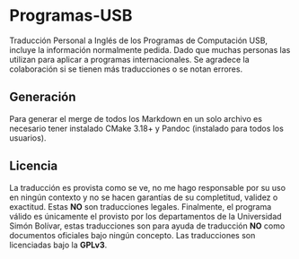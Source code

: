 # Programas-USB

Traducción Personal a Inglés de los Programas de Computación USB, incluye la información normalmente pedida. Dado que muchas personas las utilizan para aplicar a programas internacionales. Se agradece la colaboración si se tienen más traducciones o se notan errores.

## Generación

Para generar el merge de todos los Markdown en un solo archivo es necesario tener instalado CMake 3.18+ y Pandoc (instalado para todos los usuarios).

## Licencia

La traducción es provista como se ve, no me hago responsable por su uso en ningún contexto y no se hacen garantías de su completitud, validez o exactitud. Estas **NO** son traducciones legales. Finalmente, el programa válido es únicamente el provisto por los departamentos de la Universidad Simón Bolívar, estas traducciones son para ayuda de traducción **NO** como documentos oficiales bajo ningún concepto. Las traducciones son licenciadas bajo la **GPLv3**.
